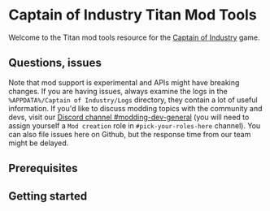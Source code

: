 # Captain of Industry Titan Mod Tools

Welcome to the Titan mod tools resource for the [Captain of Industry](https://captain-of-industry.com) game.

## Questions, issues

Note that mod support is experimental and APIs might have breaking changes.
If you are having issues, always examine the logs in the `%APPDATA%/Captain of Industry/Logs` directory, they contain a lot of useful information.
If you'd like to discuss modding topics with the community and devs, visit our [Discord channel #modding-dev-general](https://discord.gg/JxmUbGsNRU) (you will need to assign yourself a `Mod creation` role in `#pick-your-roles-here` channel).
You can also file issues here on Github, but the response time from our team might be delayed.

## Prerequisites



## Getting started



